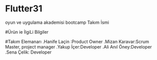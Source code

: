 # Flutter31
oyun ve uygulama akademisi bootcamp
 Takım İsmi
 
 #Ürün ie İlgiLi Bilgiler
 
 #Takım Elemanarı
 .Hanife Laçin :Product Owner
 .Mizan Karavar:Scrum Master, project manager
 .Yakup İçer:Developer
 .Ali Anıl Öney:Developer
 .Sena Çelik: Developer
